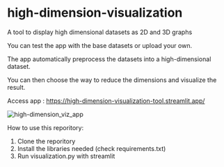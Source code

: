 # high-dimension-visualization
A tool to display high dimensional datasets as 2D and 3D graphs

You can test the app with the base datasets or upload your own.

The app automatically preprocess the datasets into a high-dimensional dataset.

You can then choose the way to reduce the dimensions and visualize the result.

Access app : https://high-dimension-visualization-tool.streamlit.app/

![high-dimension_viz_app](https://github.com/max-lutz/high-dimension-visualization/assets/39080117/a5c25690-a614-4477-b1f9-4528d770c38f)

How to use this reporitory:
1. Clone the reporitory
2. Install the libraries needed (check requirements.txt)
3. Run visualization.py with streamlit
